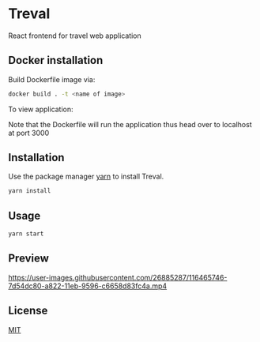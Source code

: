 # Treval
React frontend for travel web application

## Docker installation 

Build Dockerfile image via:

```bash
docker build . -t <name of image>
```

To view application:

Note that the Dockerfile will run the application thus head over to localhost at port 3000

## Installation

Use the package manager [yarn](https://classic.yarnpkg.com/en/docs/install#windows-stable) to install Treval.

```bash
yarn install
```

## Usage

```JavaScript
yarn start
```

## Preview


https://user-images.githubusercontent.com/26885287/116465746-7d54dc80-a822-11eb-9596-c6658d83fc4a.mp4


## License
[MIT](https://choosealicense.com/licenses/mit/)
